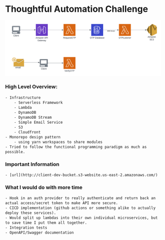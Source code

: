 # Thoughtful Automation Challenge

![LucidChart Diagram](assets/images/Thoughtful%20Automation.png?raw=true "LucidChart Diagram")
### High Level Overview: 
    - Infrastructure
        - Serverless Framework
        - Lambda
        - DynamoDB
        - DynamoDB Stream
        - Simple Email Service
        - S3
        - Cloudfront
    - Monorepo design pattern
        - using yarn workspaces to share modules
    - Tried to follow the functional programming paradigm as much as possible.

### Important Information
    - [url](http://client-dev-bucket.s3-website.us-east-2.amazonaws.com/)

### What I would do with more time
    - Hook in an auth provider to really authenticate and return back an actual access/secret token to make API more secure.
    - CICD implementation (github actions or something alike to actually deploy these services).
    - Would split up lambdas into their own individual microservices, but to save time I put them all together.
    - Integration tests
    - OpenAPI/Swagger documentation